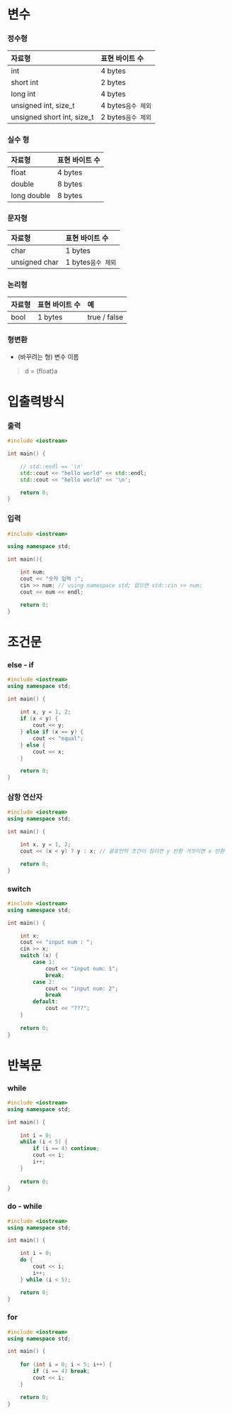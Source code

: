 # 변수
### 정수형

|자료형|표현 바이트 수|
|:-|:-|
|int|4 bytes|
|short int|2 bytes|
|long int|4 bytes|
|unsigned int, size_t|4 bytes`음수 제외`|
|unsigned short int, size_t|2 bytes`음수 제외`|

### 실수 형

|자료형|표현 바이트 수|
|:-|:-|
|float|4 bytes|
|double|8 bytes|
|long double|8 bytes|

### 문자형

|자료형|표현 바이트 수|
|:-|:-|
|char|1 bytes|
|unsigned char|1 bytes`음수 제외`|

### 논리형

|자료형|표현 바이트 수|예|
|:-|:-|:-|
|bool|1 bytes|true / false|

### 형변환

- (바꾸려는 형) 변수 이름
> d = (float)a

# 입출력방식
### 출력

```cpp
#include <iostream>

int main() {

    // std::endl == '\n'
    std::cout << "hello world" << std::endl;
    std::cout << "hello world" << '\n';

    return 0;
}
```

### 입력

```cpp
#include <iostream> 

using namespace std;

int main(){

    int num;
    cout << "숫자 입력 :"; 
    cin >> num; // using namespace std; 없으면 std::cin >> num; 
    cout << num << endl;

    return 0;
}
```

# 조건문
### else - if

```cpp
#include <iostream>
using namespace std;

int main() {
    
    int x, y = 1, 2;
    if (x < y) {
        cout << y;
    } else if (x == y) {
        cout << "equal";
    } else {
        cout << x;
    }

    return 0;
}
```

### 삼항 연산자

```cpp
#include <iostream>
using namespace std;

int main() {

    int x, y = 1, 2;
    cout << (x < y) ? y : x; // 괄호안의 조건이 참이면 y 반환 거짓이면 x 반환

    return 0;
}
```

### switch

```cpp
#include <iostream>
using namespace std;

int main() {

    int x;
    cout << "input num : ";
    cin >> x;
    switch (x) {
        case 1:
            cout << "input num: 1";
            break;
        case 2:
            cout << "input num: 2";
            break
        default:
            cout << "???";
    }
    
    return 0;
}
```

# 반복문
### while

```cpp
#include <iostream>
using namespace std;

int main() {
    
    int i = 0;
    while (i < 5) {
        if (i == 4) continue;
        cout << i;
        i++;
    }
    
    return 0;
}
```

### do - while

```cpp
#include <iostream>
using namespace std;

int main() {

    int i = 0;
    do {
        cout << i;
        i++;
    } while (i < 5);

    return 0;
}
```

### for

```cpp
#include <iostream>
using namespace std;

int main() {
    
    for (int i = 0; i < 5; i++) {
        if (i == 4) break;
        cout << i;
    }

    return 0;
}
```

